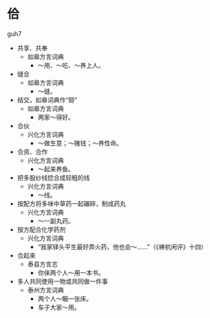 # 佮
guh7
+ 共享、共奉
  * 如皋方言词典
    - ～用、～吃、～养上人。
+ 缝合
  * 如皋方言词典
    - ～缝。
+ 结交，如皋词典作“搿”
  * 如皋方言词典
    - 两家～得好。
+ 合伙
  * 兴化方言词典
    - ～做生意；～赌钱；～养性命。
+ 合资、合作
  * 兴化方言词典
    - ～起来养鱼。
+ 把多股纱线捻合成较粗的线
  * 兴化方言词典
    - ～线。
+ 按配方将多味中草药一起碾碎，制成药丸
  * 兴化方言词典
    - ～一副丸药。
+ 按方配合化学药剂
  * 兴化方言词典
    - “我家铎头平生最好弄火药，他也会～……”（《梼杌闲评》十四）
+ 合起来
  * 泰县方言志
    - 你俫两个人～用一本书。
+ 多人共同使用一物或共同做一件事
  * 泰州方言词典
    - 两个人～睏一张床。
    - 车子大家～用。
